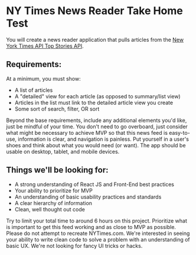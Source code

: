 # NY Times News Reader Take Home Test

You will create a news reader application that pulls articles from the [New York Times API Top Stories API](https://developer.nytimes.com/docs/top-stories-product/1/overview).

## Requirements:

At a minimum, you must show:

* A list of articles 
* A "detailed" view for each article (as opposed to summary/list view)
* Articles in the list must link to the detailed article view you create
* Some sort of search, filter, OR sort

Beyond the base requirements, include any additional elements you'd like, just be mindful of your time. You don't need to go overboard, just consider what might be necessary to achieve MVP so that this news feed is easy-to-use, information is clear, and navigation is painless. Put yourself in a user's shoes and think about what you would need (or want). The app should be usable on desktop, tablet, and mobile devices.

## Things we'll be looking for:

* A strong understanding of React JS and Front-End best practices
* Your ability to prioritize for MVP
* An understanding of basic usability practices and standards
* A clear hierarchy of information
* Clean, well thought out code

Try to limit your total time to around 6 hours on this project. Prioritize what is important to get this feed working and as close to MVP as possible. Please do not attempt to recreate NYTimes.com. We're interested in seeing your ability to write clean code to solve a problem with an understanding of basic UX. We're not looking for fancy UI tricks or hacks.
